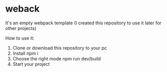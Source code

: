 # weback
It's an empty webpack template (I created this repository to use it later for other projects)

How to use it:
1. Clone or download this repository to your pc
2. Install npm i
3. Choose the right mode npm run dev/build
4. Start your project
